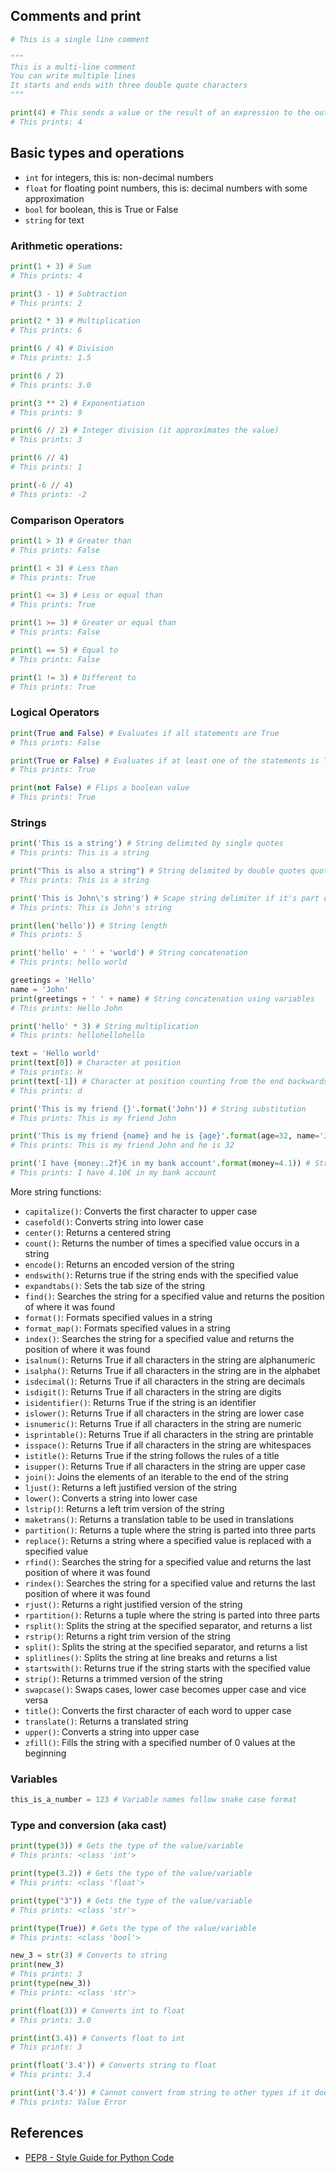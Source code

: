 ## Comments and print
```python
# This is a single line comment

"""
This is a multi-line comment
You can write multiple lines
It starts and ends with three double quote characters
"""

print(4) # This sends a value or the result of an expression to the output channel (the server logs, terminal, ...)
# This prints: 4
```

## Basic types and operations

* `int` for integers, this is: non-decimal numbers
* `float` for floating point numbers, this is: decimal numbers with some approximation
* `bool` for boolean, this is True or False
* `string` for text

### Arithmetic operations:

```python
print(1 + 3) # Sum
# This prints: 4

print(3 - 1) # Subtraction
# This prints: 2

print(2 * 3) # Multiplication
# This prints: 6

print(6 / 4) # Division
# This prints: 1.5

print(6 / 2)
# This prints: 3.0

print(3 ** 2) # Exponentiation
# This prints: 9

print(6 // 2) # Integer division (it approximates the value)
# This prints: 3

print(6 // 4)
# This prints: 1

print(-6 // 4)
# This prints: -2
```

### Comparison Operators

```python
print(1 > 3) # Greater than
# This prints: False

print(1 < 3) # Less than
# This prints: True

print(1 <= 3) # Less or equal than
# This prints: True

print(1 >= 3) # Greater or equal than
# This prints: False

print(1 == 5) # Equal to
# This prints: False

print(1 != 3) # Different to
# This prints: True
```

### Logical Operators

```python
print(True and False) # Evaluates if all statements are True
# This prints: False

print(True or False) # Evaluates if at least one of the statements is True
# This prints: True

print(not False) # Flips a boolean value
# This prints: True
```

### Strings

```python
print('This is a string') # String delimited by single quotes
# This prints: This is a string

print("This is also a string") # String delimited by double quotes quotes
# This prints: This is a string

print('This is John\'s string') # Scape string delimiter if it's part of the text
# This prints: This is John's string

print(len('hello')) # String length
# This prints: 5

print('hello' + ' ' + 'world') # String concatenation
# This prints: hello world

greetings = 'Hello'
name = 'John'
print(greetings + ' ' + name) # String concatenation using variables
# This prints: Hello John

print('hello' * 3) # String multiplication
# This prints: hellohellohello

text = 'Hello world'
print(text[0]) # Character at position
# This prints: H
print(text[-1]) # Character at position counting from the end backwards
# This prints: d

print('This is my friend {}'.format('John')) # String substitution
# This prints: This is my friend John

print('This is my friend {name} and he is {age}'.format(age=32, name='John')) # Named string substitution
# This prints: This is my friend John and he is 32

print('I have {money:.2f}€ in my bank account'.format(money=4.1)) # String substitution with fixed decimals
# This prints: I have 4.10€ in my bank account

```

More string functions:
* `capitalize()`: Converts the first character to upper case
* `casefold()`: Converts string into lower case
* `center()`: Returns a centered string
* `count()`: Returns the number of times a specified value occurs in a string
* `encode()`: Returns an encoded version of the string
* `endswith()`: Returns true if the string ends with the specified value
* `expandtabs()`: Sets the tab size of the string
* `find()`: Searches the string for a specified value and returns the position of where it was found
* `format()`: Formats specified values in a string
* `format_map()`: Formats specified values in a string
* `index()`: Searches the string for a specified value and returns the position of where it was found
* `isalnum()`: Returns True if all characters in the string are alphanumeric
* `isalpha()`: Returns True if all characters in the string are in the alphabet
* `isdecimal()`: Returns True if all characters in the string are decimals
* `isdigit()`: Returns True if all characters in the string are digits
* `isidentifier()`: Returns True if the string is an identifier
* `islower()`: Returns True if all characters in the string are lower case
* `isnumeric()`: Returns True if all characters in the string are numeric
* `isprintable()`: Returns True if all characters in the string are printable
* `isspace()`: Returns True if all characters in the string are whitespaces
* `istitle()`: Returns True if the string follows the rules of a title
* `isupper()`: Returns True if all characters in the string are upper case
* `join()`: Joins the elements of an iterable to the end of the string
* `ljust()`: Returns a left justified version of the string
* `lower()`: Converts a string into lower case
* `lstrip()`: Returns a left trim version of the string
* `maketrans()`: Returns a translation table to be used in translations
* `partition()`: Returns a tuple where the string is parted into three parts
* `replace()`: Returns a string where a specified value is replaced with a specified value
* `rfind()`: Searches the string for a specified value and returns the last position of where it was found
* `rindex()`: Searches the string for a specified value and returns the last position of where it was found
* `rjust()`: Returns a right justified version of the string
* `rpartition()`: Returns a tuple where the string is parted into three parts
* `rsplit()`: Splits the string at the specified separator, and returns a list
* `rstrip()`: Returns a right trim version of the string
* `split()`: Splits the string at the specified separator, and returns a list
* `splitlines()`: Splits the string at line breaks and returns a list
* `startswith()`: Returns true if the string starts with the specified value
* `strip()`: Returns a trimmed version of the string
* `swapcase()`: Swaps cases, lower case becomes upper case and vice versa
* `title()`: Converts the first character of each word to upper case
* `translate()`: Returns a translated string
* `upper()`: Converts a string into upper case
* `zfill()`: Fills the string with a specified number of 0 values at the beginning

### Variables

```python
this_is_a_number = 123 # Variable names follow snake case format
```

### Type and conversion (aka cast)

```python
print(type(3)) # Gets the type of the value/variable
# This prints: <class 'int'>

print(type(3.2)) # Gets the type of the value/variable
# This prints: <class 'float'>

print(type("3")) # Gets the type of the value/variable
# This prints: <class 'str'>

print(type(True)) # Gets the type of the value/variable
# This prints: <class 'bool'>

new_3 = str(3) # Converts to string
print(new_3)
# This prints: 3
print(type(new_3))
# This prints: <class 'str'>

print(float(3)) # Converts int to float
# This prints: 3.0

print(int(3.4)) # Converts float to int
# This prints: 3

print(float('3.4')) # Converts string to float
# This prints: 3.4

print(int('3.4')) # Cannot convert from string to other types if it doesn't follow the expected format
# This prints: Value Error

```



## References
* [PEP8 - Style Guide for Python Code](https://www.python.org/dev/peps/pep-0008/)
